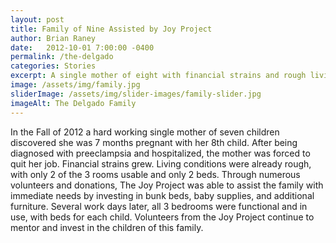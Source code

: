 ```yaml
---
layout: post
title: Family of Nine Assisted by Joy Project
author: Brian Raney
date:   2012-10-01 7:00:00 -0400
permalink: /the-delgado
categories: Stories
excerpt: A single mother of eight with financial strains and rough living conditions was assisted by numerous volunteers and donations
image: /assets/img/family.jpg
sliderImage: /assets/img/slider-images/family-slider.jpg
imageAlt: The Delgado Family
---
```


In the Fall of 2012  a hard working single mother of seven children discovered she was 7 months pregnant with her 8th child. After being diagnosed with preeclampsia and hospitalized, the mother was forced to quit her job. Financial strains grew. Living conditions were already rough, with only 2 of the 3 rooms usable and only 2 beds. Through numerous volunteers and donations, The Joy Project was able to assist the family with immediate needs by investing in bunk beds, baby supplies, and additional furniture. Several work days later, all 3 bedrooms were functional and in use, with beds for each child. Volunteers from the Joy Project continue to mentor and invest in the children of this family.